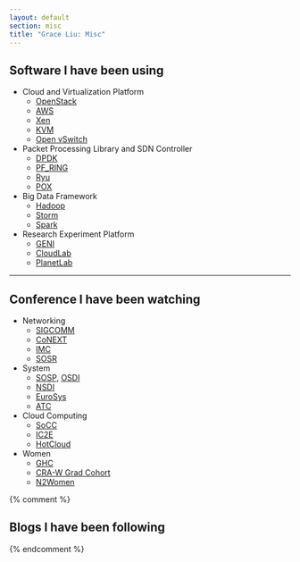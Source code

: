 ```yaml
---
layout: default
section: misc
title: "Grace Liu: Misc"
---
```


## Software I have been using
  * Cloud and Virtualization Platform
    - [OpenStack](https://www.openstack.org/)
    - [AWS](https://aws.amazon.com/)
    - [Xen](http://www.xenproject.org/)
    - [KVM](http://www.linux-kvm.org/page/Main_Page)
    - [Open vSwitch](http://openvswitch.org/)
  * Packet Processing Library and SDN Controller
    - [DPDK](http://dpdk.org/)
    - [PF_RING](http://www.ntop.org/products/packet-capture/pf_ring/)
    - [Ryu](https://osrg.github.io/ryu/)
    - [POX](http://www.noxrepo.org)
  * Big Data Framework
    - [Hadoop](https://hadoop.apache.org/)
    - [Storm](http://storm.apache.org/)
    - [Spark](http://spark.apache.org/)
  * Research Experiment Platform
    - [GENI](https://www.geni.net/)
    - [CloudLab](http://cloudlab.us/)
    - [PlanetLab](https://www.planet-lab.org/)

---

## Conference I have been watching
  * Networking
    - [SIGCOMM](http://conferences.sigcomm.org/sigcomm/2016/)
    - [CoNEXT](http://conferences2.sigcomm.org/co-next/2015/#!/home)
    - [IMC](http://conferences.sigcomm.org/imc/2016/)
    - [SOSR](http://conferences.sigcomm.org/sosr/2016/cfp.html)
  * System
    - [SOSP](http://www.ssrc.ucsc.edu/sosp15/), [OSDI](https://www.usenix.org/conference/osdi16)
    - [NSDI](https://www.usenix.org/conference/nsdi16)
    - [EuroSys](http://eurosys16.doc.ic.ac.uk/)
    - [ATC](https://www.usenix.org/conference/atc16)
  * Cloud Computing
    - [SoCC](http://acmsocc.github.io/2015/index.html)
    - [IC2E](http://conferences.computer.org/IC2E/2016/)
    - [HotCloud](https://www.usenix.org/conference/hotcloud16)
  * Women
    - [GHC](http://ghc.anitaborg.org/)
    - [CRA-W Grad Cohort](http://cra.org/cra-w/grad-cohort-workshop/)
    - [N2Women](http://committees.comsoc.org/n2women/)



{% comment %}
## Blogs I have been following
{% endcomment %}
